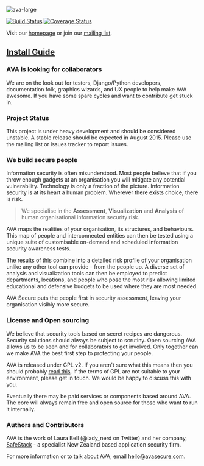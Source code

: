 ![ava-large](https://cloud.githubusercontent.com/assets/228527/9003419/fc1107b0-37c1-11e5-9faf-f4157d9c9b1a.png)

[![Build Status](https://travis-ci.org/SafeStack/ava.svg?branch=master)](https://travis-ci.org/SafeStack/ava)   [![Coverage Status](https://coveralls.io/repos/SafeStack/ava/badge.svg?branch=master)](https://coveralls.io/r/SafeStack/ava?branch=master)

Visit our [homepage](http://avasecure.com) or join our [mailing list](https://groups.google.com/forum/#!forum/avasecure).

## [Install Guide](http://ava.readthedocs.org/en/latest/install/)

### AVA is looking for collaborators
We are on the look out for testers, Django/Python developers, documentation folk, graphics wizards, and UX people to help make AVA awesome. If you have some spare cycles and want to contribute get stuck in.

### Project Status
This project is under heavy development and should be considered unstable.
A stable release should be expected in August 2015. Please use the mailing list or issues tracker to report issues.

### We build secure people
Information security is often misunderstood. Most people believe that if you throw enough gadgets at an organisation you will mitigate any potential vulnerability. Technology is only a fraction of the picture.
Information security is at its heart a human problem. Wherever there exists choice, there is risk.

> We specialise in the **Assessment**, **Visualization** and **Analysis** of human organisational information security risk.

AVA maps the realities of your organisation, its structures, and behaviours. This map of people and interconnected entities can then be tested using a unique suite of customisable on-demand and scheduled information security awareness tests.

The results of this combine into a detailed risk profile of your organisation unlike any other tool can provide - from the people up. A diverse set of analysis and visualization tools can then be employed to predict departments, locations, and people who pose the most risk allowing limited educational and defensive budgets to be used where they are most needed.

AVA Secure puts the people first in security assessment, leaving your organisation visibly more secure.

### License and Open sourcing
We believe that security tools based on secret recipes are dangerous. Security solutions should always be subject to scrutiny. Open sourcing AVA allows us to be seen and for collaborators to get involved. Only together can we make AVA the best first step to protecting your people.

AVA is released under GPL v2. If you aren't sure what this means then you should probably [read this](http://www.gnu.org/licenses/gpl-2.0.html).
If the terms of GPL are not suitable to your environment, please get in touch. We would be happy to discuss this with you.

Eventually there may be paid services or components based around AVA. The core will always remain free and open source for those who want to run it internally.

### Authors and Contributors
AVA is the work of Laura Bell (@lady_nerd on Twitter) and her company, [SafeStack](http://safestack.io) - a specialist New Zealand based application security firm.

For more information or to talk about AVA, email [hello@avasecure.com](mailto:hello@avasecure.com).

